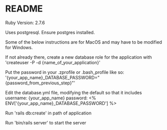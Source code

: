# README

Ruby Version: 2.7.6

Uses postgresql. Ensure postgres installed.

Some of the below instructions are for MacOS and may have to be modified for Windows.

If not already there, create a new database role for the application with 'createuser -P -d {name_of_your_application}'

Put the password in your .zprofile or .bash_profile like so: '{your_app_name}_DATABASE_PASSWORD="{password_from_previous_step}"'

Edit the database.yml file, modifying the default so that it includes
  username: {your_app_name}
  password: <% ENV['{your_app_name}_DATABASE_PASSWORD'] %>

Run 'rails db:create' in path of application

Run 'bin/rails server' to start the server